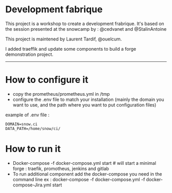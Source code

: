 # Development fabrique

This project is a workshop to create a development frabrique. It's based on the session presented at the snowcamp
by : @cedvanet and @StalinAntoine 


This project is maintened by Laurent Tardif, @ouelcum. 

I added traeffik and update some components to build a forge demonstration project.


-------------------- 
# How to configure it 

 * copy the prometheus/prometheus.yml in /tmp
 * configure the .env file to match your installation (mainly the domain you want to use, and the path where you want to put configuration files)

example of .env file : 

	DOMAIN=snow.ci
	DATA_PATH=/home/snow/ci/


# How to run it 

 * Docker-compose -f docker-compose.yml start # will start a minimal forge : traefik, promotheus, jenkins and gitlab 
 * To run additional component add the docker-compose you need in the command line ex :
    docker-compose -f docker-compose.yml -f docker-compose-Jira.yml start

 
